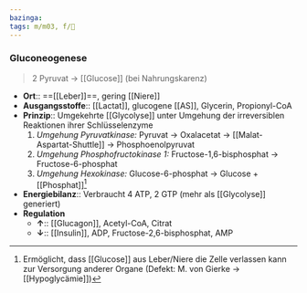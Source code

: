 ```yaml
---
bazinga: 
tags: m/m03, f/🧪
---
```

### Gluconeogenese
> 2 Pyruvat → [[Glucose]] (bei Nahrungskarenz)
- **Ort**:: ==[[Leber]]==, gering [[Niere]]
- **Ausgangsstoffe**:: [[Lactat]], glucogene [[AS]], Glycerin, Propionyl-CoA
- **Prinzip**:: Umgekehrte [[Glycolyse]] unter Umgehung der irreversiblen Reaktionen ihrer Schlüsselenzyme
	1. *Umgehung Pyruvatkinase:* Pyruvat → Oxalacetat → [[Malat-Aspartat-Shuttle]] → Phosphoenolpyruvat
	2. *Umgehung Phosphofructokinase 1:* Fructose-1,6-bisphosphat → Fructose-6-phosphat
	3. *Umgehung Hexokinase:* Glucose-6-phosphat → Glucose + [[Phosphat]][^1]
- **Energiebilanz**:: Verbraucht 4 ATP, 2 GTP (mehr als [[Glycolyse]] generiert)
- **Regulation**
	- **↑**:: [[Glucagon]], Acetyl-CoA, Citrat
	- **↓**:: [[Insulin]], ADP, Fructose-2,6-bisphosphat, AMP

[^1]: Ermöglicht, dass [[Glucose]] aus Leber/Niere die Zelle verlassen kann zur Versorgung anderer Organe (Defekt: M. von Gierke → [[Hypoglycämie]])